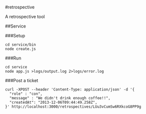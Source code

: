 #retrospective

A retrospective tool

##Service

###Setup

```Shell
cd service/bin
node create.js
```

###Run


```Shell
cd service
node app.js >logs/output.log 2>logs/error.log
```

###Post a ticket
```Shell
curl -XPOST --header 'Content-Type: application/json' -d '{
  "role" : "con",
  "message" : "We didn't drink enough coffee!!",
  "createdAt": "2013-12-06T09:44:49.258Z",
}' http://localhost:3000/retrospectives/LUu3vCumSw6RXkcoG8PP9g
```
